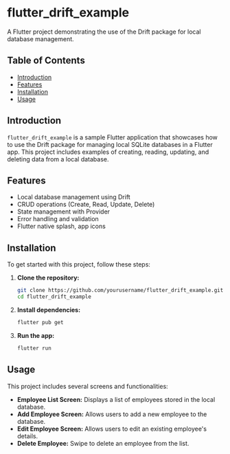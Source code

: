 # flutter_drift_example

A Flutter project demonstrating the use of the Drift package for local database management.

## Table of Contents

- [Introduction](#introduction)
- [Features](#features)
- [Installation](#installation)
- [Usage](#usage)

## Introduction

`flutter_drift_example` is a sample Flutter application that showcases how to use the Drift package for managing local SQLite databases in a Flutter app. This project includes examples of creating, reading, updating, and deleting data from a local database.

## Features

- Local database management using Drift
- CRUD operations (Create, Read, Update, Delete)
- State management with Provider
- Error handling and validation
- Flutter native splash, app icons

## Installation

To get started with this project, follow these steps:

1. **Clone the repository:**

    ```bash
    git clone https://github.com/yourusername/flutter_drift_example.git
    cd flutter_drift_example
    ```

2. **Install dependencies:**

    ```bash
    flutter pub get
    ```

3. **Run the app:**

    ```bash
    flutter run
    ```

## Usage

This project includes several screens and functionalities:

- **Employee List Screen:** Displays a list of employees stored in the local database.
- **Add Employee Screen:** Allows users to add a new employee to the database.
- **Edit Employee Screen:** Allows users to edit an existing employee's details.
- **Delete Employee:** Swipe to delete an employee from the list.
